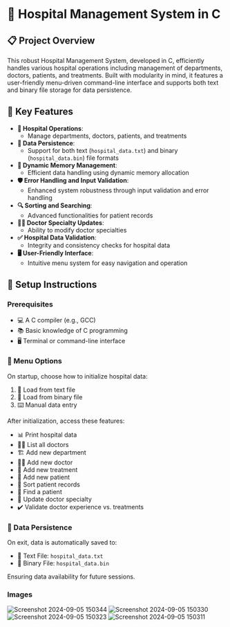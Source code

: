 # 🏥 Hospital Management System in C

## 📋 Project Overview

This robust Hospital Management System, developed in C, efficiently handles various hospital operations including management of departments, doctors, patients, and treatments. Built with modularity in mind, it features a user-friendly menu-driven command-line interface and supports both text and binary file storage for data persistence.

## 🌟 Key Features

- **🏥 Hospital Operations**: 
  - Manage departments, doctors, patients, and treatments
- **💾 Data Persistence**: 
  - Support for both text (`hospital_data.txt`) and binary (`hospital_data.bin`) file formats
- **🧠 Dynamic Memory Management**: 
  - Efficient data handling using dynamic memory allocation
- **🛡️ Error Handling and Input Validation**: 
  - Enhanced system robustness through input validation and error handling
- **🔍 Sorting and Searching**: 
  - Advanced functionalities for patient records
- **👨‍⚕️ Doctor Specialty Updates**: 
  - Ability to modify doctor specialties
- **✅ Hospital Data Validation**: 
  - Integrity and consistency checks for hospital data
- **🖥️ User-Friendly Interface**: 
  - Intuitive menu system for easy navigation and operation

## 🚀 Setup Instructions

### Prerequisites

- 💻 A C compiler (e.g., GCC)
- 📚 Basic knowledge of C programming
- 🖥️ Terminal or command-line interface

### 📜 Menu Options

On startup, choose how to initialize hospital data:

1. 📄 Load from text file
2. 💽 Load from binary file
3. ⌨️ Manual data entry

After initialization, access these features:

- 📊 Print hospital data
- 👨‍⚕️ List all doctors
- 🏗️ Add new department
- 👩‍⚕️ Add new doctor
- 💉 Add new treatment
- 🤒 Add new patient
- 🔢 Sort patient records
- 🔎 Find a patient
- 🔄 Update doctor specialty
- ✔️ Validate doctor experience vs. treatments

### 💾 Data Persistence

On exit, data is automatically saved to:

- 📄 Text File: `hospital_data.txt`
- 💽 Binary File: `hospital_data.bin`

Ensuring data availability for future sessions.

### Images

![Screenshot 2024-09-05 150344](https://github.com/user-attachments/assets/e6bfdd5c-73ea-4e98-8ebe-812074754326)
![Screenshot 2024-09-05 150330](https://github.com/user-attachments/assets/ee16f3cd-c042-4b45-8c49-691b1f405b1a)
![Screenshot 2024-09-05 150323](https://github.com/user-attachments/assets/0de3aa86-54c0-485e-8cf0-19c6976e4ce7)
![Screenshot 2024-09-05 150311](https://github.com/user-attachments/assets/325fcab7-c13e-4d93-8fb2-c44723fa1f0c)

